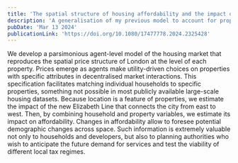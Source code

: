```yaml
---
title: 'The spatial structure of housing affordability and the impact of public infrastructure'
description: 'A generalisation of my previous model to account for property-specific characteristics. This model generates spatial price structures endogenously and allows granular impact evaluation.'
pubDate: 'Mar 13 2024'
publicationLink: 'https://doi.org/10.1080/17477778.2024.2325428'
---
```


We develop a parsimonious agent-level model of the housing market that reproduces the spatial price structure of London at the level of each property. Prices emerge as agents make utility-driven choices on properties with specific attributes in decentralised market interactions. This specification facilitates matching individual households to specific properties, something not possible in most publicly available large-scale housing datasets. Because location is a feature of properties, we estimate the impact of the new Elizabeth Line that connects the city from east to west. Then, by combining household and property variables, we estimate its impact on affordability. Changes in affordability allow to foresee potential demographic changes across space. Such information is extremely valuable not only to households and developers, but also to planning authorities who wish to anticipate the future demand for services and test the viability of different local tax regimes.